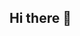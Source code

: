 ## Hi there 👋
<!--
**gula1111/gula1111** is a ✨ _special_ ✨ repository because its `README.md` (this file) appears on your GitHub profile.
Here are some ideas to get you started:

- 🔭 I’m currently working at **Energa**, focusing on IT projects and analyzing data to forecast energy production from renewable energy sources.
- 🌱 I’m currently learning advanced techniques in data analysis and energy forecasting, alongside exploring new technologies in software development.
- 👯 I’m looking to collaborate on projects related to data analysis, energy forecasting, or software development in Java, Python, C#, C++, and Apex by Oracle.
- 🤔 I’m looking for help with innovative approaches to optimize renewable energy forecasting models.  
- 💬 Ask me about programming, data analysis, or renewable energy!  
- 📫 How to reach me: mikolajgul@gmail.com
- 😄 Pronouns: He/Him
- ⚡ Fun fact: I’m passionate about sailing and spend my free time navigating the waters!  
-->
